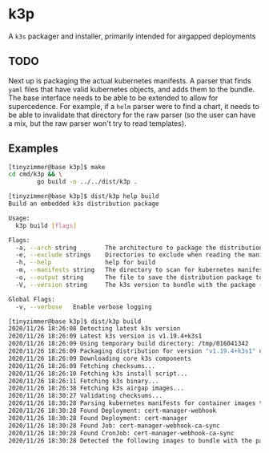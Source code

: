 # k3p

A `k3s` packager and installer, primarily intended for airgapped deployments

## TODO

Next up is packaging the actual kubernetes manifests. A parser that finds `yaml` files that have
valid kubernetes objects, and adds them to the bundle. The base interface needs to be able to be
extended to allow for supercedence. For example, if a `helm` parser were to find a chart, it needs to be able
to invalidate that directory for the raw parser (so the user can have a mix, but the raw parser won't try to read templates).

## Examples

```bash
[tinyzimmer@base k3p]$ make
cd cmd/k3p && \
        go build -o ../../dist/k3p .
```


```bash
[tinyzimmer@base k3p]$ dist/k3p help build
Build an embedded k3s distribution package

Usage:
  k3p build [flags]

Flags:
  -a, --arch string        The architecture to package the distribution for (default "amd64")
  -e, --exclude strings    Directories to exclude when reading the manifest directory
  -h, --help               help for build
  -m, --manifests string   The directory to scan for kubernetes manifests, defaults to the current directory (default "/home/tinyzimmer/devel/k3p")
  -o, --output string      The file to save the distribution package to (default "/home/tinyzimmer/devel/k3p/package.tar")
  -V, --version string     The k3s version to bundle with the package (default "latest")

Global Flags:
  -v, --verbose   Enable verbose logging
```

```bash
[tinyzimmer@base k3p]$ dist/k3p build
2020/11/26 18:26:08 Detecting latest k3s version
2020/11/26 18:26:09 Latest k3s version is v1.19.4+k3s1
2020/11/26 18:26:09 Using temporary build directory: /tmp/016041342
2020/11/26 18:26:09 Packaging distribution for version "v1.19.4+k3s1" using "amd64" architecture
2020/11/26 18:26:09 Downloading core k3s components
2020/11/26 18:26:09 Fetching checksums...
2020/11/26 18:26:10 Fetching k3s install script...
2020/11/26 18:26:11 Fetching k3s binary...
2020/11/26 18:26:38 Fetching k3s airgap images...
2020/11/26 18:30:27 Validating checksums...
2020/11/26 18:30:28 Parsing kubernetes manifests for container images to download
2020/11/26 18:30:28 Found Deployment: cert-manager-webhook
2020/11/26 18:30:28 Found Deployment: cert-manager
2020/11/26 18:30:28 Found Job: cert-manager-webhook-ca-sync
2020/11/26 18:30:28 Found CronJob: cert-manager-webhook-ca-sync
2020/11/26 18:30:28 Detected the following images to bundle with the package: [quay.io/jetstack/cert-manager-webhook:v0.6.2 quay.io/jetstack/cert-manager-controller:v0.6.2 quay.io/munnerz/apiextensions-ca-helper:v0.1.0]
```
